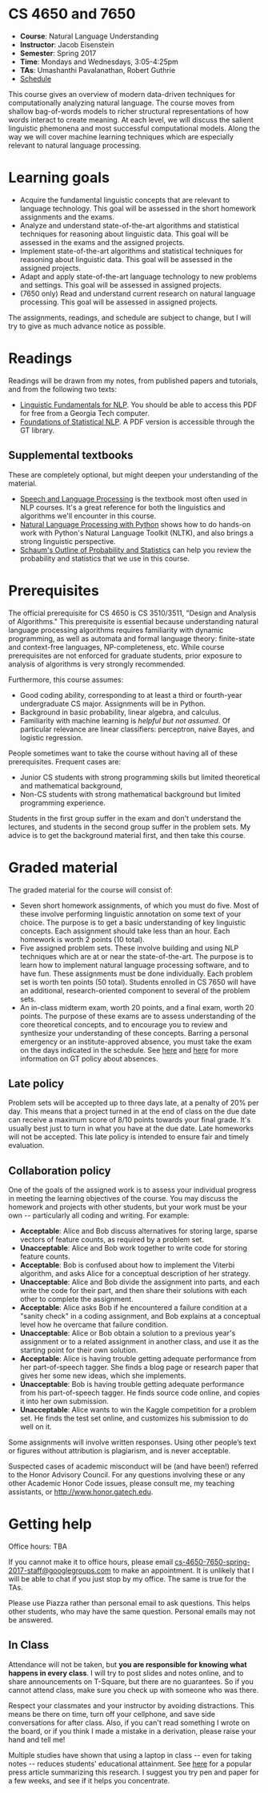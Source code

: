 CS 4650 and 7650
==========

- **Course**: Natural Language Understanding
- **Instructor**: Jacob Eisenstein
- **Semester**: Spring 2017
- **Time**: Mondays and Wednesdays, 3:05-4:25pm
- **TAs**: Umashanthi Pavalanathan, Robert Guthrie
- [Schedule](Schedule.xls)

This course gives an overview of modern data-driven techniques for
computationally analyzing natural language. The course moves from shallow bag-of-words models to richer structural representations of how words interact to create meaning. At each level, we will discuss
the salient linguistic phemonena and most successful computational
models. Along the way we will cover machine learning techniques which
are especially relevant to natural language processing.

# Learning goals #

- Acquire the fundamental linguistic concepts that are relevant to language technology. This goal will be assessed in the short homework assignments and the exams.
- Analyze and understand state-of-the-art algorithms and statistical
  techniques for reasoning about linguistic data. This goal will be
  assessed in the exams and the assigned projects.
- Implement state-of-the-art algorithms and statistical techniques for
  reasoning about linguistic data. This goal will be assessed in the
  assigned projects.
- Adapt and apply state-of-the-art language technology to new problems
  and settings. This goal will be assessed in assigned projects.
- (7650 only) Read and understand current research on natural language
  processing. This goal will be assessed in assigned projects.

The assignments, readings, and schedule are subject to change, but I will try to give as much advance notice as possible.

# Readings #

Readings will be drawn from my notes, from published papers and tutorials, and from the following two texts:

- [Linguistic Fundamentals for NLP](http://www.morganclaypool.com/doi/abs/10.2200/S00493ED1V01Y201303HLT020).
You should be able to access this PDF for free from a Georgia Tech computer.
- [Foundations of Statistical NLP](http://nlp.stanford.edu/fsnlp/). A PDF version is accessible through the GT library.

## Supplemental textbooks ##

These are completely optional, but might deepen your understanding of the material.

- [Speech and Language Processing](http://www.amazon.com/Speech-Language-Processing-2nd-Edition/dp/0131873210/) is the textbook most often used in NLP courses. It's a great reference for both the linguistics and algorithms we'll encounter in this course.
- [Natural Language Processing with Python](http://www.amazon.com/Natural-Language-Processing-Python-Steven/dp/0596516495)
shows how to do hands-on work with Python's Natural Language Toolkit (NLTK), and also brings a strong linguistic perspective.
- [Schaum's Outline of Probability and Statistics](http://www.amazon.com/Schaums-Outline-Probability-Statistics-Edition/dp/007179557X/ref=pd_sim_b_1?ie=UTF8&refRID=1R57HWNCW6EEWD1ZRH4C) can help you review the probability and statistics that we use in this course.

# Prerequisites #

The official prerequisite for CS 4650 is CS 3510/3511, "Design and Analysis of Algorithms." This prerequisite is essential because understanding natural language processing algorithms requires familiarity with dynamic programming, as well as automata and formal language theory: finite-state and context-free languages, NP-completeness, etc. While course prerequisites are not enforced for graduate students, prior exposure to analysis of algorithms is very strongly recommended.

Furthermore, this course assumes:

- Good coding ability, corresponding to at least a third or
  fourth-year undergraduate CS major. Assignments will be in Python.
- Background in basic probability, linear algebra, and calculus.
- Familiarity with machine learning is *helpful but not assumed*. Of
  particular relevance are linear classifiers: perceptron, naive
  Bayes, and logistic regression.

People sometimes want to take the course without having all of these
prerequisites. Frequent cases are:

- Junior CS students with strong programming skills but limited
  theoretical and mathematical background,
- Non-CS students with strong mathematical background but limited
  programming experience.

Students in the first group suffer in the exam and don't understand
the lectures, and students in the second group suffer in the problem sets. My advice is to get the background material first, and
then take this course.

# Graded material #

The graded material for the course will consist of:

- Seven short homework assignments, of which you must do five. Most of these involve performing linguistic annotation on some text of your choice. The purpose is to get a basic understanding of key linguistic concepts. Each assignment should take less than an hour. Each homework is worth 2 points (10 total). 
- Five assigned problem sets. These involve building and using NLP techniques which are at or near the state-of-the-art. The purpose is to learn how to implement natural language processing software, and to have fun. These assignments must be done individually. Each problem set is worth ten points (50 total). Students enrolled in CS 7650 will have an additional, research-oriented component to several of the problem sets.
- An in-class midterm exam, worth 20 points, and a final exam, worth 20 points. The purpose of these exams are to assess understanding of the core theoretical concepts, and to encourage you to review and synthesize your understanding of these concepts. Barring a personal emergency or an institute-approved absence, you must take the exam on the days indicated in the schedule. See [here](http://www.deanofstudents.gatech.edu/content/25/absences) and [here](http://www.registrar.gatech.edu/students/formlanding/iaabsences.php) for more information on GT policy about absences.

## Late policy

Problem sets will be accepted up to three days late, at a penalty of 20% per day. This means that a project turned in at the end of class on the due date can receive a maximum score of 8/10 points towards your final grade. It's usually best just to turn in what you have at the due date. Late homeworks will not be accepted. This late policy is intended to ensure fair and timely evaluation.

## Collaboration policy

One of the goals of the assigned work is to assess your individual progress in meeting the learning objectives of the course. You may discuss the homework and projects with other students, but your work must be your own -- particularly all coding and writing. For example:

- **Acceptable**: Alice and Bob discuss alternatives for storing large, sparse vectors of feature counts, as required by a problem set.
- **Unacceptable**: Alice and Bob work together to write code for storing feature counts.
- **Acceptable**: Bob is confused about how to implement the Viterbi algorithm, and asks Alice for a conceptual description of her strategy.
- **Unacceptable**: Alice and Bob divide the assignment into parts, and each write the code for their part, and then share their solutions with each other to complete the assignment.
- **Acceptable**: Alice asks Bob if he encountered a failure condition at a "sanity check" in a coding assignment, and Bob explains at a conceptual level how he overcame that failure condition.
- **Unacceptable**: Alice or Bob obtain a solution to a previous year's assignment or to a related assignment in another class, and use it as the starting point for their own solution.
- **Acceptable**: Alice is having trouble getting adequate performance from her part-of-speech tagger. She finds a blog page or research paper that gives her some new ideas, which she implements.
- **Unacceptable**: Bob is having trouble getting adequate performance from his part-of-speech tagger. He finds source code online, and copies it into her own submission.
- **Unacceptable**: Alice wants to win the Kaggle competition for a problem set. He finds the test set online, and customizes his submission to do well on it.

Some assignments will involve written responses. Using other people’s text or figures without attribution is plagiarism, and is never acceptable.

Suspected cases of academic misconduct will be (and have been!) referred to the Honor Advisory Council. For any questions involving these or any other Academic Honor Code issues, please consult me, my teaching assistants, or http://www.honor.gatech.edu.

# Getting help

Office hours: TBA

If you cannot make it to office hours, please email cs-4650-7650-spring-2017-staff@googlegroups.com to make an appointment. It is unlikely that I will be able to chat if you just stop by my office. The same is true for the TAs.

Please use Piazza rather than personal email to ask questions. This helps other students, who may have the same question. Personal emails may not be answered.

## In Class ##

Attendance will not be taken, but **you are responsible for knowing what happens in every class**. I will try to post slides and notes online, and to share announcements on T-Square, but there are no guarantees. So if you cannot attend class, make sure you check up with someone who was there.

Respect your classmates and your instructor by avoiding distractions. This means be there on time, turn off your cellphone, and save side conversations for after class. Also, if you can't read something I wrote on the board, or if you think I made a mistake in a derivation, please raise your hand and tell me!

Multiple studies have shown that using a laptop in class -- even for taking notes -- reduces students' educational attainment. See [here](http://www.newyorker.com/online/blogs/elements/2014/06/the-case-for-banning-laptops-in-the-classroom.html) for a popular press article summarizing this research. I suggest you try pen and paper for a few weeks, and see if it helps you concentrate.

